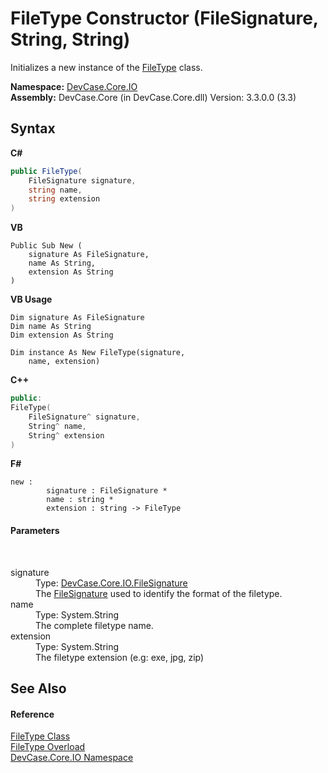 # FileType Constructor (FileSignature, String, String)
 

Initializes a new instance of the <a href="T_DevCase_Core_IO_FileType">FileType</a> class.

**Namespace:**&nbsp;<a href="N_DevCase_Core_IO">DevCase.Core.IO</a><br />**Assembly:**&nbsp;DevCase.Core (in DevCase.Core.dll) Version: 3.3.0.0 (3.3)

## Syntax

**C#**<br />
``` C#
public FileType(
	FileSignature signature,
	string name,
	string extension
)
```

**VB**<br />
``` VB
Public Sub New ( 
	signature As FileSignature,
	name As String,
	extension As String
)
```

**VB Usage**<br />
``` VB Usage
Dim signature As FileSignature
Dim name As String
Dim extension As String

Dim instance As New FileType(signature, 
	name, extension)
```

**C++**<br />
``` C++
public:
FileType(
	FileSignature^ signature, 
	String^ name, 
	String^ extension
)
```

**F#**<br />
``` F#
new : 
        signature : FileSignature * 
        name : string * 
        extension : string -> FileType
```


#### Parameters
&nbsp;<dl><dt>signature</dt><dd>Type: <a href="T_DevCase_Core_IO_FileSignature">DevCase.Core.IO.FileSignature</a><br />The <a href="T_DevCase_Core_IO_FileSignature">FileSignature</a> used to identify the format of the filetype.</dd><dt>name</dt><dd>Type: System.String<br />The complete filetype name.</dd><dt>extension</dt><dd>Type: System.String<br />The filetype extension (e.g: exe, jpg, zip)</dd></dl>

## See Also


#### Reference
<a href="T_DevCase_Core_IO_FileType">FileType Class</a><br /><a href="Overload_DevCase_Core_IO_FileType__ctor">FileType Overload</a><br /><a href="N_DevCase_Core_IO">DevCase.Core.IO Namespace</a><br />